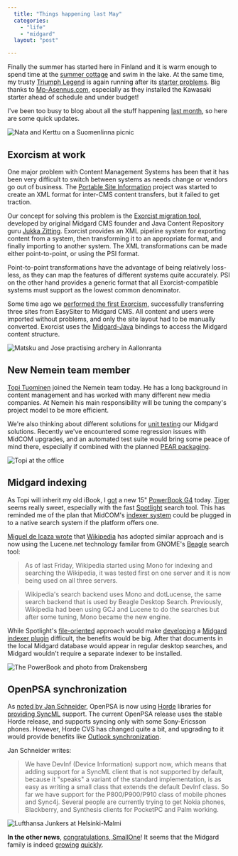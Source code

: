 ```yaml
---
  title: "Things happening last May"
  categories: 
    - "life"
    - "midgard"
  layout: "post"

---
```

Finally the summer has started here in Finland and it is warm enough to spend time at the [summer cottage][15] and swim in the lake. At the same time, my trusty [Triumph Legend][18] is again running after its [starter problems][19]. Big thanks to [Mp-Asennus.com][20], especially as they installed the Kawasaki starter ahead of schedule and under budget!

I've been too busy to blog about all the stuff happening [last month][26], so here are some quick updates.

![Nata and Kerttu on a Suomenlinna picnic](http://bergie.iki.fi/midcom-serveattachmentguid-89cdc78896523e71d9c2d07b5db216ac/Suomenlinna_Nata_Kerttu.jpg)

## Exorcism at work

One major problem with Content Management Systems has been that it has been very difficult to switch between systems as needs change or vendors go out of business. The [Portable Site Information][27] project was started to create an XML format for inter-CMS content transfers, but it failed to get traction.

Our concept for solving this problem is the [Exorcist migration tool][28], developed by original Midgard CMS founder and Java Content Repository guru [Jukka Zitting][29]. Exorcist provides an XML pipeline system for exporting content from a system, then transforming it to an appropriate format, and finally importing to another system. The XML transformations can be made either point-to-point, or using the PSI format.

Point-to-point transformations have the advantage of being relatively loss-less, as they can map the features of different systems quite accurately. PSI on the other hand provides a generic format that all Exorcist-compatible systems must support as the lowest common denominator.

Some time ago we [performed the first Exorcism][30], successfully transferring three sites from EasySiter to Midgard CMS. All content and users were imported without problems, and only the site layout had to be manually converted. Exorcist uses the [Midgard-Java][31] bindings to access the Midgard content structure.

![Matsku and Jose practising archery in Aallonranta](http://bergie.iki.fi/midcom-serveattachmentguid-a46e25870f35dc80c35e0b57bf82fe3a/Matsku_Jose_archery.jpg)

## New Nemein team member

[Topi Tuominen][21] joined the Nemein team today. He has a long background in content management and has worked with many different new media companies. At Nemein his main responsibility will be tuning the company's project model to be more efficient.

We're also thinking about different solutions for [unit testing][22] our Midgard solutions. Recently we've encountered some regression issues with MidCOM upgrades, and an automated test suite would bring some peace of mind there, especially if combined with the planned [PEAR packaging][25].

![Topi at the office](http://bergie.iki.fi/midcom-serveattachmentguid-e895dea0a0d4b48e581d4a7d6410cdac/Topi_Tuominen_at_office.jpg)

## Midgard indexing

As Topi will inherit my old iBook, I [got][7] a new 15" [PowerBook G4][4] today. [Tiger][5] seems really sweet, especially with the fast [Spotlight][6] search tool. This has reminded me of the plan that MidCOM's [indexer system][8] could be plugged in to a native search system if the platform offers one.

[Miguel de Icaza wrote][9] that [Wikipedia][10] has adopted similar approach and is now using the Lucene.net technology familar from GNOME's [Beagle][11] search tool:

> As of last Friday, Wikipedia started using Mono for indexing and searching the Wikipedia, it was tested first on one server and it is now being used on all three servers.

> Wikipedia's search backend uses Mono and dotLucense, the same search backend that is used by Beagle Desktop Search. Previously, Wikipedia had been using GCJ and Lucene to do the searches but after some tuning, Mono became the new engine.

While Spotlight's [file-oriented][12] approach would make [developing][13] a [Midgard indexer plugin][14] difficult, the benefits would be big. After that documents in the local Midgard database would appear in regular desktop searches, and Midgard wouldn't require a separate indexer to be installed.

![The PowerBook and photo from Drakensberg](http://bergie.iki.fi/midcom-serveattachmentguid-50106f43cb9621893232e321c3eafc79/New_PowerBook.jpg)

## OpenPSA synchronization

As [noted by Jan Schneider][16], OpenPSA is now using [Horde][24] libraries for [providing SyncML][17] support. The current OpenPSA release uses the stable Horde release, and supports syncing only with some Sony-Ericsson phones. However, Horde CVS has changed quite a bit, and upgrading to it would provide benefits like [Outlook synchronization][23].

Jan Schneider writes:

> We have DevInf (Device Information) support now, which means that adding support for a SyncML client that is not supported by default, because it "speaks" a variant of the standard implementation, is as easy as writing a small class that extends the default DevInf class. So far we have support for the P800/P900/P910 class of mobile phones and Sync4j. Several people are currently trying to get Nokia phones, Blackberry, and Synthesis clients for PocketPC and Palm working.

![Lufthansa Junkers at Helsinki-Malmi](http://bergie.iki.fi/midcom-serveattachmentguid-1e9cbf519d92bb18deaabfb72d0634f8/Lufthansa_Junkers_EFHF.jpg)

__In the other news__, [congratulations, SmallOne][1]! It seems that the Midgard family is indeed [growing][2] [quickly][3].

[1]: http://www.smallone.net/midcom-permalink-fbecece55ba8096b27f9acef9730550d
[2]: http://people.best-off.org/~dsr/cubelog/archives/2005/03/26/a-little-diva-is-born/
[3]: http://www.kaukolaweb.com/midcom-permalink-b162adbfb2f2ab81a04ac55451e28e21
[4]: http://www.apple.com/powerbook/
[5]: http://www.apple.com/macosx/
[6]: http://www.apple.com/macosx/features/spotlight/
[7]: http://bergie.iki.fi/midcom-permalink-eb8c02c804a23148fe2f289bf3874336
[8]: http://bergie.iki.fi/midcom-permalink-c5a4f2ce31979287ea4f1e43f6391661
[9]: http://tirania.org/blog/archive/2005/May-30.html
[10]: http://en.wikipedia.org/wiki/Wikipedia
[11]: http://beaglewiki.org/Main_Page
[12]: http://arstechnica.com/reviews/os/macosx-10.4.ars/9
[13]: http://developer.apple.com/macosx/spotlight.html
[14]: http://www.midgard-project.org/midcom-permalink-3d79ca5390b40723dec859ffc3a8b1e6
[15]: http://www.helsinginsanomat.fi/english/article/1101979711803
[16]: http://janschneider.de/cweb/home/index,channel,25,story,225.html
[17]: http://www.nemein.com/people/rambo/midcom-permalink-fbe787f1c87886409eaa0f032646aae7
[18]: http://www.routamc.org/bikes/triumph-legend.html
[19]: http://bergie.iki.fi/midcom-permalink-8812f82029b131766f12e9067b58085e
[20]: http://www.mp-asennus.com/
[21]: http://www.nemein.com/en/team/tktuomin.html
[22]: http://www.oreillynet.com/pub/wlg/6008
[23]: http://janschneider.de/cweb/home/index,channel,25,story,226.html
[24]: http://www.horde.org/
[25]: http://bergie.iki.fi/midcom-permalink-1d067d321083390ec8a782d3ead0f34f
[26]: http://bergie.iki.fi/blog/2005/05/
[27]: http://psilib.sourceforge.net/
[28]: http://yukatan.fi/confluence/display/yukatan/2005/02/21/CMS+migration+with+the+Exorcist
[29]: http://zitting.name/jukka/JukkaZitting.html
[30]: http://yukatan.fi/confluence/display/yukatan/2005/05/18/Using+the+Exorcist
[31]: http://yukatan.fi/confluence/pages/viewpage.action?pageId=65